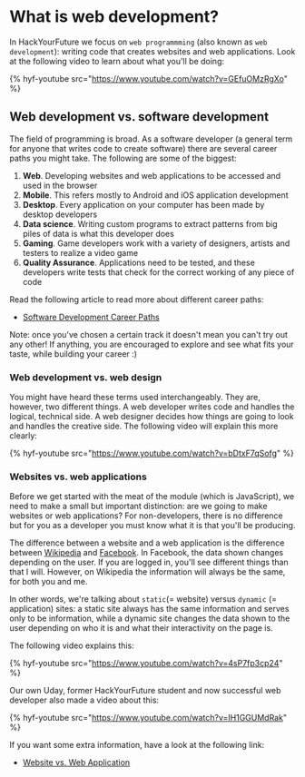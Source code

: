 # What is web development?

In HackYourFuture we focus on `web programmming` (also known as `web development`): writing code that creates websites and web applications. Look at the following video to learn about what you'll be doing:

{% hyf-youtube src="https://www.youtube.com/watch?v=GEfuOMzRgXo" %}

## Web development vs. software development

The field of programming is broad. As a software developer (a general term for anyone that writes code to create software) there are several career paths you might take. The following are some of the biggest:

1. **Web**. Developing websites and web applications to be accessed and used in the browser
2. **Mobile**. This refers mostly to Android and iOS application development
3. **Desktop**. Every application on your computer has been made by desktop developers
4. **Data science**. Writing custom programs to extract patterns from big piles of data is what this developer does
5. **Gaming**. Game developers work with a variety of designers, artists and testers to realize a video game
6. **Quality Assurance**. Applications need to be tested, and these developers write tests that check for the correct working of any piece of code

Read the following article to read more about different career paths:

- [Software Development Career Paths](https://simpleprogrammer.com/software-development-career-paths/#title-career-developer-options)

Note: once you've chosen a certain track it doesn't mean you can't try out any other! If anything, you are encouraged to explore and see what fits your taste, while building your career :)

### Web development vs. web design

You might have heard these terms used interchangeably. They are, however, two different things. A web developer writes code and handles the logical, technical side. A web designer decides how things are going to look and handles the creative side. The following video will explain this more clearly:

{% hyf-youtube src="https://www.youtube.com/watch?v=bDtxF7qSofg" %}

### Websites vs. web applications

Before we get started with the meat of the module (which is JavaScript), we need to make a small but important distinction: are we going to make websites or web applications? For non-developers, there is no difference but for you as a developer you must know what it is that you'll be producing.

The difference between a website and a web application is the difference between [Wikipedia](https://www.wikipedia.org) and [Facebook](https://wwww.facebook.com). In Facebook, the data shown changes depending on the user. If you are logged in, you'll see different things than that I will. However, on Wikipedia the information will always be the same, for both you and me.

In other words, we're talking about `static`(= website) versus `dynamic` (= application) sites: a static site always has the same information and serves only to be information, while a dynamic site changes the data shown to the user depending on who it is and what their interactivity on the page is.

The following video explains this:

{% hyf-youtube src="https://www.youtube.com/watch?v=4sP7fp3cp24" %}

Our own Uday, former HackYourFuture student and now successful web developer also made a video about this:

{% hyf-youtube src="https://www.youtube.com/watch?v=IH1GGUMdRak" %}

If you want some extra information, have a look at the following link:
- [Website vs. Web Application](https://www.seguetech.com/website-vs-web-application-whats-the-difference/)